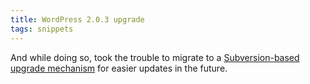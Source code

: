 ```yaml
---
title: WordPress 2.0.3 upgrade
tags: snippets
---
```


And while doing so, took the trouble to migrate to a [Subversion-based upgrade mechanism](http://wincent.com/a/knowledge-base/archives/2006/06/wordpress_updat.php) for easier updates in the future.
